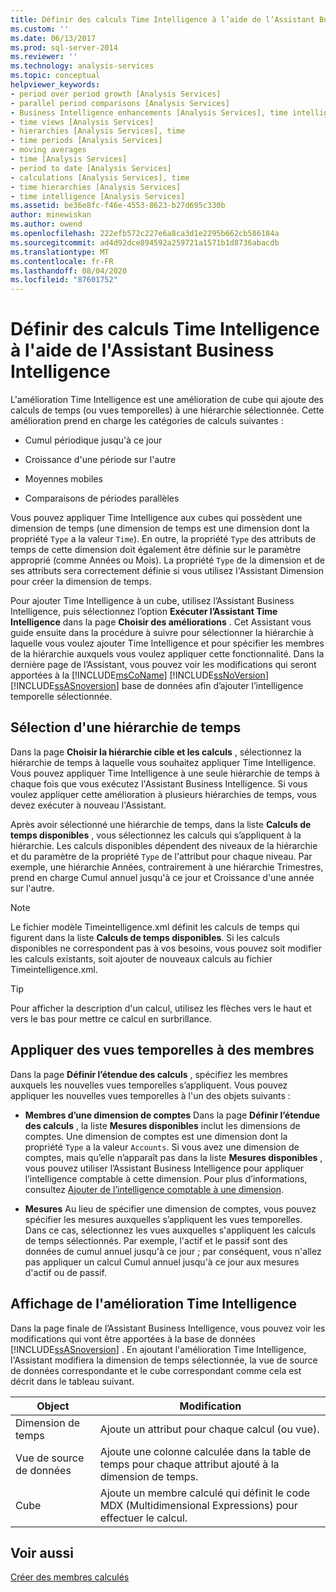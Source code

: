 ```yaml
---
title: Définir des calculs Time Intelligence à l’aide de l’Assistant Business Intelligence | Microsoft Docs
ms.custom: ''
ms.date: 06/13/2017
ms.prod: sql-server-2014
ms.reviewer: ''
ms.technology: analysis-services
ms.topic: conceptual
helpviewer_keywords:
- period over period growth [Analysis Services]
- parallel period comparisons [Analysis Services]
- Business Intelligence enhancements [Analysis Services], time intelligence
- time views [Analysis Services]
- hierarchies [Analysis Services], time
- time periods [Analysis Services]
- moving averages
- time [Analysis Services]
- period to date [Analysis Services]
- calculations [Analysis Services], time
- time hierarchies [Analysis Services]
- time intelligence [Analysis Services]
ms.assetid: be36e8fc-f46e-4553-8623-b27d695c330b
author: minewiskan
ms.author: owend
ms.openlocfilehash: 222efb572c227e6a8ca3d1e2295b662cb586184a
ms.sourcegitcommit: ad4d92dce894592a259721a1571b1d8736abacdb
ms.translationtype: MT
ms.contentlocale: fr-FR
ms.lasthandoff: 08/04/2020
ms.locfileid: "87601752"
---
```

# <a name="define-time-intelligence-calculations-using-the-business-intelligence-wizard"></a>Définir des calculs Time Intelligence à l'aide de l'Assistant Business Intelligence
  L'amélioration Time Intelligence est une amélioration de cube qui ajoute des calculs de temps (ou vues temporelles) à une hiérarchie sélectionnée. Cette amélioration prend en charge les catégories de calculs suivantes :  
  
-   Cumul périodique jusqu'à ce jour  
  
-   Croissance d'une période sur l'autre  
  
-   Moyennes mobiles  
  
-   Comparaisons de périodes parallèles  
  
 Vous pouvez appliquer Time Intelligence aux cubes qui possèdent une dimension de temps (une dimension de temps est une dimension dont la propriété `Type` a la valeur `Time`). En outre, la propriété `Type` des attributs de temps de cette dimension doit également être définie sur le paramètre approprié (comme Années ou Mois). La propriété `Type` de la dimension et de ses attributs sera correctement définie si vous utilisez l'Assistant Dimension pour créer la dimension de temps.  
  
 Pour ajouter Time Intelligence à un cube, utilisez l’Assistant Business Intelligence, puis sélectionnez l’option **Exécuter l’Assistant Time Intelligence** dans la page **Choisir des améliorations** . Cet Assistant vous guide ensuite dans la procédure à suivre pour sélectionner la hiérarchie à laquelle vous voulez ajouter Time Intelligence et pour spécifier les membres de la hiérarchie auxquels vous voulez appliquer cette fonctionnalité. Dans la dernière page de l’Assistant, vous pouvez voir les modifications qui seront apportées à la [!INCLUDE[msCoName](../../includes/msconame-md.md)] [!INCLUDE[ssNoVersion](../../includes/ssnoversion-md.md)] [!INCLUDE[ssASnoversion](../../includes/ssasnoversion-md.md)] base de données afin d’ajouter l’intelligence temporelle sélectionnée.  
  
## <a name="selecting-a-time-hierarchy"></a>Sélection d'une hiérarchie de temps  
 Dans la page **Choisir la hiérarchie cible et les calculs** , sélectionnez la hiérarchie de temps à laquelle vous souhaitez appliquer Time Intelligence. Vous pouvez appliquer Time Intelligence à une seule hiérarchie de temps à chaque fois que vous exécutez l'Assistant Business Intelligence. Si vous voulez appliquer cette amélioration à plusieurs hiérarchies de temps, vous devez exécuter à nouveau l'Assistant.  
  
 Après avoir sélectionné une hiérarchie de temps, dans la liste **Calculs de temps disponibles** , vous sélectionnez les calculs qui s’appliquent à la hiérarchie. Les calculs disponibles dépendent des niveaux de la hiérarchie et du paramètre de la propriété `Type` de l'attribut pour chaque niveau. Par exemple, une hiérarchie Années, contrairement à une hiérarchie Trimestres, prend en charge Cumul annuel jusqu'à ce jour et Croissance d'une année sur l'autre.  
  
> [!NOTE]  
>  Le fichier modèle Timeintelligence.xml définit les calculs de temps qui figurent dans la liste **Calculs de temps disponibles**. Si les calculs disponibles ne correspondent pas à vos besoins, vous pouvez soit modifier les calculs existants, soit ajouter de nouveaux calculs au fichier Timeintelligence.xml.  
  
> [!TIP]  
>  Pour afficher la description d'un calcul, utilisez les flèches vers le haut et vers le bas pour mettre ce calcul en surbrillance.  
  
## <a name="apply-time-views-to-members"></a>Appliquer des vues temporelles à des membres  
 Dans la page **Définir l’étendue des calculs** , spécifiez les membres auxquels les nouvelles vues temporelles s’appliquent. Vous pouvez appliquer les nouvelles vues temporelles à l'un des objets suivants :  
  
-   **Membres d’une dimension de comptes** Dans la page **Définir l’étendue des calculs** , la liste **Mesures disponibles** inclut les dimensions de comptes. Une dimension de comptes est une dimension dont la propriété `Type` a la valeur `Accounts`. Si vous avez une dimension de comptes, mais qu’elle n’apparaît pas dans la liste **Mesures disponibles** , vous pouvez utiliser l’Assistant Business Intelligence pour appliquer l’intelligence comptable à cette dimension. Pour plus d’informations, consultez [Ajouter de l’intelligence comptable à une dimension](bi-wizard-add-account-intelligence-to-a-dimension.md).  
  
-   **Mesures** Au lieu de spécifier une dimension de comptes, vous pouvez spécifier les mesures auxquelles s’appliquent les vues temporelles. Dans ce cas, sélectionnez les vues auxquelles s'appliquent les calculs de temps sélectionnés. Par exemple, l'actif et le passif sont des données de cumul annuel jusqu'à ce jour ; par conséquent, vous n'allez pas appliquer un calcul Cumul annuel jusqu'à ce jour aux mesures d'actif ou de passif.  
  
## <a name="viewing-the-time-intelligence-enhancement"></a>Affichage de l'amélioration Time Intelligence  
 Dans la page finale de l’Assistant Business Intelligence, vous pouvez voir les modifications qui vont être apportées à la base de données [!INCLUDE[ssASnoversion](../../includes/ssasnoversion-md.md)] . En ajoutant l'amélioration Time Intelligence, l'Assistant modifiera la dimension de temps sélectionnée, la vue de source de données correspondante et le cube correspondant comme cela est décrit dans le tableau suivant.  
  
|Object|Modification|  
|------------|------------|  
|Dimension de temps|Ajoute un attribut pour chaque calcul (ou vue).|  
|Vue de source de données|Ajoute une colonne calculée dans la table de temps pour chaque attribut ajouté à la dimension de temps.|  
|Cube|Ajoute un membre calculé qui définit le code MDX (Multidimensional Expressions) pour effectuer le calcul.|  
  
## <a name="see-also"></a>Voir aussi  
 [Créer des membres calculés](create-calculated-members.md)  
  
  
